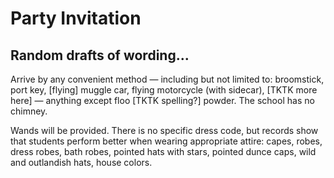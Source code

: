 # Party Invitation





## Random drafts of wording...

Arrive by any convenient method — including but not limited to: broomstick, port key, [flying] muggle car, flying motorcycle (with sidecar), [TKTK more here] — anything except floo [TKTK spelling?] powder. The school has no chimney.

Wands will be provided. There is no specific dress code, but records show that students perform better when wearing appropriate attire: capes, robes, dress robes, bath robes, pointed hats with stars, pointed dunce caps, wild and outlandish hats, house colors.


